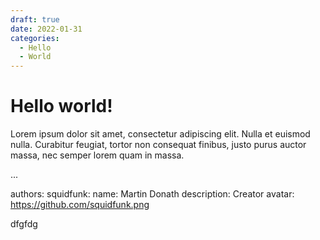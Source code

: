 ```yaml
---
draft: true 
date: 2022-01-31 
categories:
  - Hello
  - World
---
```

# Hello world!

Lorem ipsum dolor sit amet, consectetur adipiscing elit. Nulla et euismod
nulla. Curabitur feugiat, tortor non consequat finibus, justo purus auctor
massa, nec semper lorem quam in massa.

<!-- more -->
...

authors:
  squidfunk:
    name: Martin Donath
    description: Creator
    avatar: https://github.com/squidfunk.png


dfgfdg